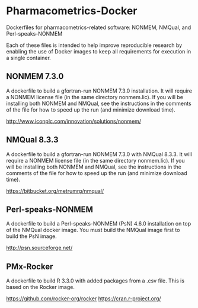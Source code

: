 # Pharmacometrics-Docker

Dockerfiles for pharmacometrics-related software: NONMEM, NMQual, and
Perl-speaks-NONMEM

Each of these files is intended to help improve reproducible research
by enabling the use of Docker images to keep all requirements for
execution in a single container.

## NONMEM 7.3.0

A dockerfile to build a gfortran-run NONMEM 7.3.0 installation.  It
will require a NONMEM license file (in the same directory nonmem.lic).
If you will be installing both NONMEM and NMQual, see the instructions
in the comments of the file for how to speed up the run (and minimize
download time).

http://www.iconplc.com/innovation/solutions/nonmem/

## NMQual 8.3.3

A dockerfile to build a gfortran-run NONMEM 7.3.0 with NMQual 8.3.3.
It will require a NONMEM license file (in the same directory
nonmem.lic).  If you will be installing both NONMEM and NMQual, see
the instructions in the comments of the file for how to speed up the
run (and minimize download time).

https://bitbucket.org/metrumrg/nmqual/

## Perl-speaks-NONMEM

A dockerfile to build a Perl-speaks-NONMEM (PsN) 4.6.0 installation on top
of the NMQual docker image.  You must build the NMQual image first to
build the PsN image.

http://psn.sourceforge.net/

## PMx-Rocker

A dockerfile to build R 3.3.0 with added packages from a .csv file.
This is based on the Rocker image.

https://github.com/rocker-org/rocker
https://cran.r-project.org/
